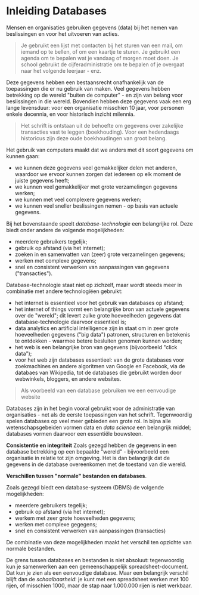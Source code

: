 # Inleiding Databases

Mensen en organisaties gebruiken gegevens (data) bij het nemen van beslissingen en voor het uitvoeren van acties.

> Je gebruikt een lijst met contacten bij het sturen van een mail, om iemand op te bellen, of om een kaartje te sturen. Je gebruikt een agenda om te bepalen wat je vandaag of morgen moet doen. Je school gebruikt de cijferadministratie om te bepalen of je overgaat naar het volgende leerjaar - enz.

Deze gegevens hebben een bestaansrecht onafhankelijk van de toepassingen die er nu gebruik van maken.
Veel gegevens hebben betrekking op de wereld "buiten de computer" - en zijn van belang voor beslissingen in die wereld.
Bovendien hebben deze gegevens vaak een erg lange levensduur:
voor een organisatie misschien 10 jaar,
voor personen enkele decennia,
en voor historisch inzicht milennia.

> Het schrift is ontstaan uit de behoefte om gegevens over zakelijke transacties vast te leggen (boekhouding).
Voor een hedendaags historicus zijn deze oude boekhoudingen van groot belang.

Het gebruik van computers maakt dat we anders met dit soort gegevens om kunnen gaan:

* we kunnen deze gegevens veel gemakkelijker delen met anderen, waardoor we ervoor kunnen zorgen dat iedereen op elk moment de juiste gegevens heeft;
* we kunnen veel gemakkelijker met grote verzamelingen gegevens werken;
* we kunnen met veel complexere gegevens werken;
* we kunnen veel sneller beslissingen nemen - op basis van actuele gegevens.

Bij het bovenstaande speelt *database-technologie* een belangrijke rol.
Deze biedt onder andere de volgende mogelijkheden:

* meerdere gebruikers tegelijk;
* gebruik op afstand (via het internet);
* zoeken in en samenvatten van (zeer) grote verzamelingen gegevens;
* werken met complexe gegevens;
* snel en consistent verwerken van aanpassingen van gegevens ("transacties").

Database-technologie staat niet op zichzelf, maar wordt steeds meer in combinatie met andere technologiëen gebruikt:

* het internet is essentieel voor het gebruik van databases op afstand;
* het internet of things vormt een belangrijke bron van actuele gegevens over de "wereld";
  dit levert zulke grote hoeveelheden gegevens dat database-technologie daarvoor essentieel is;
* data analytics en artificial intelligence zijn in staat om in zeer grote hoeveelheden gegevens ("big data") patronen, structuren en betekenis te ontdekken - waarmee betere besluiten genomen kunnen worden;
* het web is een belangrijke bron van gegevens (bijvoorbeeld "click data");
* voor het web zijn databases essentieel: van de grote databases voor zoekmachines en andere algoritmen van Google en Facebook, via de databaes van Wikipedia, tot de databases die gebruikt worden door webwinkels, bloggers, en andere websites.

> Als voorbeeld van een database gebruiken we een eenvoudige website

Databases zijn in het begin vooral gebruikt voor de administratie van organisaties -
net als de eerste toepassingen van het schrift.
Tegenwoordig spelen databases op veel meer gebieden een grote rol.
In bijna alle wetenschapsgebeiden vormen data en *data science* een belangrijk middel;
databases vormen daarvoor een essentiële bouwsteen.

**Consistentie en integriteit** Zoals gezegd hebben de gegevens in een database betrekking op een bepaalde "wereld" - bijvoorbeeld een organisatie in relatie tot zijn omgeving.
Het is dan belangrijk dat de gegevens in de database overeenkomen met de toestand van die wereld.

**Verschillen tussen "normale" bestanden en databases**.

Zoals gezegd biedt een database-systeem (DBMS) de volgende mogelijkheden:

* meerdere gebruikers tegelijk;
* gebruik op afstand (via het internet);
* werkem met zeer grote hoeveelheden gegevens;
* werken met complexe gegegens;
* snel en consistent verwerken van aanpassingen (transacties)

De combinatie van deze mogelijkheden maakt het verschil ten opzichte van normale bestanden.

De grens tussen databases en bestanden is niet absoluut:
tegenwoordig kun je samenwerken aan een gemeenschappelijk spreadsheet-document.
Dat kun je zien als een eenvoudige database.
Maar een belangrijk verschil blijft dan de *schaalbaarheid*:
je kunt met een spreadsheet werken met 100 rijen, of misschien 1000,
maar de stap naar 1.000.000 rijen is niet werkbaar.
